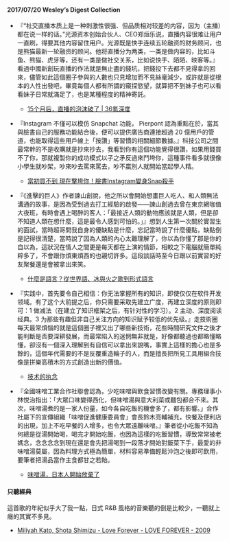 #### 2017/07/20 Wesley’s Digest Collection

- 『“社交直播本质上是一种刺激性很强、但品质相对较差的内容，因为（主播）都在说一样的话。”光源资本创始合伙人、CEO郑烜乐说，直播内容很难让用户一直刷，得要其他内容留住用户。光源既是快手连续五轮融资的财务顾问，也是熊猫最新一轮融资的顾问。他将直播分为两类，一类是做内容的，比如斗鱼、熊猫、虎牙等，还有一类是做社交关系，比如说快手、陌陌、映客等。』看過中國新創玩直播的作法就是無止盡的錢坑，把錢投下去都不見得拿的回來，儘管如此這個圈子參與的人數也只見增加而不見絲毫減少，或許就是從根本的人性出發吧，畢竟每個人都有所謂的窺探慾望，就算把不到妹子也可以看看妹子日常就滿足了，也是某種程度的精神寄託。
  - [15个月后，直播的泡沫破了 | 36氪深度](https://mp.weixin.qq.com/s/j1JYm8nhfokZFyfj2-OXrw)
  
- 『Instagram 不僅可以模仿 Snapchat 功能， Pierpont 認為重點在於，當其與臉書自己的服務功能結合後，便可以提供廣告商連接超過 20 億用戶的管道，也能取得這些用戶線上「按讚」等習慣的相關細節數據。』科技公司之間最常幹的不是收購就是抄來抄去，我看到你有這個功能覺得很讚，如果用錢買不了你，那就複製你的成功模式以子之矛反過來鬥垮你，這種事件看多就很像小學生就吵架，吵來吵去罵來罵去，吵不贏別人就開始當起學人精。
  - [當初買不到 現在擊垮你！臉書Instagram變身Snap殺手](http://news.cnyes.com/news/id/3865882)
  
- 『《進擊的巨人》作者諫山創說，他之所以會開始想畫巨人吃人、和人類無法溝通的故事，是因為受到過去打工經驗的啟發——諫山創過去曾在東京網咖值大夜班，有時會遇上喝醉的客人：「最接近人類的動物應該就是人類，但是卻不知道人類在想什麼，這是最令人感到可怕的。」』想到人生第一次關於實習生的面試，當時超哥問我自身的優缺點是什麼，忘記當時說了什麼優點，缺點倒是記得很清楚，當時說了因為人類的內心太難理解了，你以為你懂了那是你的自以為，這狀況在情人之間更是每天都在上演的情節，相較之下電腦就簡單純粹多了，不會跟你煩東煩西的也親切許多。這段談話時至今日跟以前實習的好友聚餐還是會被拿出來笑。
  - [什麼是語言？從世界語、冰與火之歌到形式語言](https://hellolynn.hpd.io/2017/06/19/%E4%BB%80%E9%BA%BC%E6%98%AF%E8%AA%9E%E8%A8%80%EF%BC%9F%E5%BE%9E%E4%B8%96%E7%95%8C%E8%AA%9E%E3%80%81%E5%86%B0%E8%88%87%E7%81%AB%E4%B9%8B%E6%AD%8C%E5%88%B0%E5%BD%A2%E5%BC%8F%E8%AA%9E%E8%A8%80/)
  
- 『实践中，首先要令自己相信：你无法掌握所有的知识，即使仅仅在软件开发领域。有了这个大前提之后，你只需要采取先建立广度，再建立深度的原则即可：1 做减法（在建立了知识框架之后，有针对性的学习）。2 主动、深度阅读经典。3 为那些有趣但非自己关注方向的知识赋予较低的优先级。』走技術圈每天最常煩惱的就是這個圈子裡又出了哪些新技術，花些時間研究文件之後才能判斷是否要深耕發展，而最常陷入的迷惘無非就是，好像都聽過也都略懂略懂，卻沒有一個深入理解到有自信可以拿出來說嘴，事實上這樣的擔心也是多餘的，這個年代需要的不是反覆重造輪子的人，而是擅長把所見工具用組合技像是拼樂高積木的方式創造出新的價值。
  - [技术的执念](http://insights.thoughtworkers.org/obsession-og-technology/?hmsr=toutiao.io&utm_medium=toutiao.io&utm_source=toutiao.io)


- 『全國味噌工業合作社聯會認為，少吃味噌與飲食習慣改變有關。專務理事小林悦治指出：「大眾口味變得西化，但味噌湯與意大利菜或麵包都合不來。其次，味噌湯煮的是一家人份量，如今各自吃飯的機會多了，都有影響。」合作社屬下的宣傳組織「味噌促進健康委員會」會長鈴木亮輔補充，快餐及便利店的出現，加上不吃早餐的人增多，也令大眾遠離味噌。』筆者從小吃飯不知為何總是從湯開始喝，喝完才開始吃飯，也因為這樣的吃飯習慣，導致常常被老媽念，念念念念到現在還是會先把湯喝到一段落才開始對飯菜下手，最愛的非味噌湯莫屬，因為料理方式極為簡單，材料容易準備輕鬆沖泡之後即可飲用，要筆者把湯品當作主食都甘之若飴。
  - [味噌湯，日本人開始放棄了](http://www.cup.com.hk/2017/06/30/japan-youngsters-leave-miso-soup/)





#### 只聽經典
這首歌的年紀似乎大了我一點，日式 R&B 風格的音樂聽的倒是比較少，一聽就上癮的其實不多見。
- [Miliyah Kato, Shota Shimizu - Love Forever - LOVE FOREVER - 2009](https://www.youtube.com/watch?v=hxD-XiCtBqc)